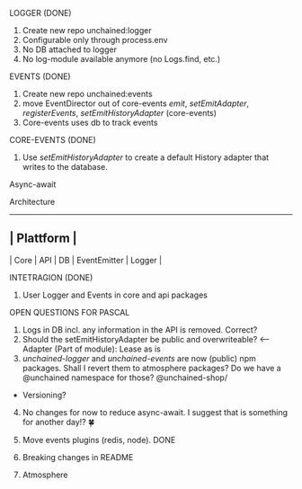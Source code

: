 
LOGGER (DONE)
1. Create new repo unchained:logger
2. Configurable only through process.env
3. No DB attached to logger
4. No log-module available anymore (no Logs.find, etc.)

EVENTS (DONE)
1. Create new repo unchained:events
2. move EventDirector out of core-events _emit_, _setEmitAdapter_, _registerEvents_, _setEmitHistoryAdapter_ (core-events) 
3. Core-events uses db to track events

CORE-EVENTS (DONE)
1. Use _setEmitHistoryAdapter_ to create a default History adapter that writes to the database.

Async-await 

Architecture

-------------
| Plattform |
-------------

| Core | API | DB | EventEmitter | Logger |

INTETRAGION (DONE)
1. User Logger and Events in core and api packages


OPEN QUESTIONS FOR PASCAL
1. Logs in DB incl. any information in the API is removed. Correct?
2. Should the setEmitHistoryAdapter be public and overwriteable? <-- Adapter (Part of module): Lease as is
3. _unchained-logger_ and _unchained-events_ are now (public) npm packages. Shall I revert them to atmosphere packages? Do we have a @unchained namespace for those? @unchained-shop/
 - Versioning? 
4. No changes for now to reduce async-await. I suggest that is something for another day!? 🍀


5. Move events plugins (redis, node). DONE
6. Breaking changes in README
7. Atmosphere